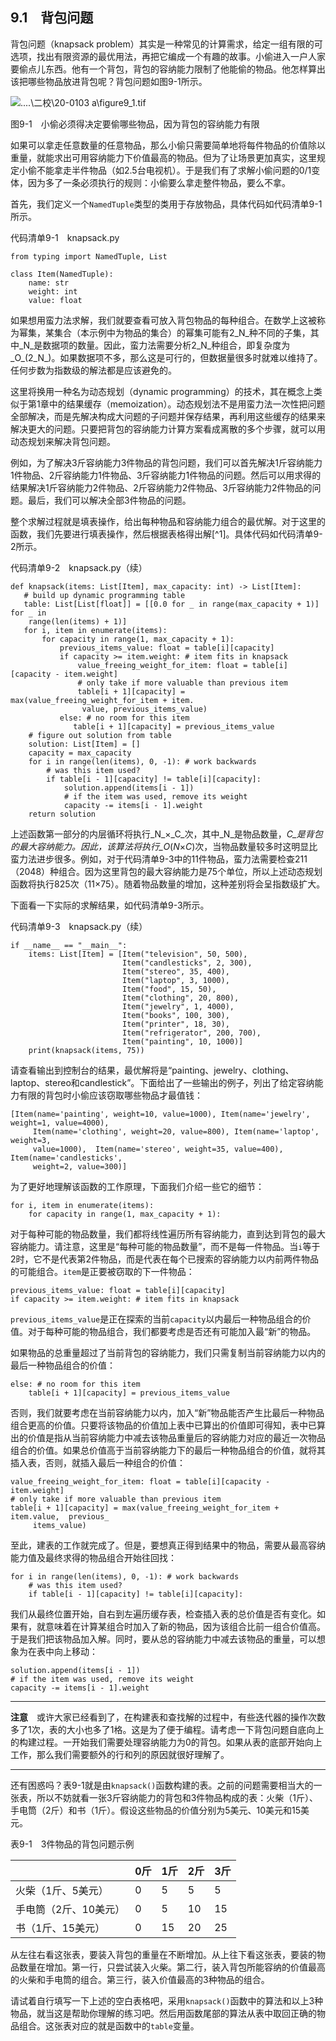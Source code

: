    

## 9.1　背包问题

背包问题（knapsack problem）其实是一种常见的计算需求，给定一组有限的可选项，找出有限资源的最优用法，再把它编成一个有趣的故事。小偷进入一户人家要偷点儿东西。他有一个背包，背包的容纳能力限制了他能偷的物品。他怎样算出该把哪些物品放进背包呢？背包问题如图9-1所示。

![..\..\二校\20-0103 a\figure9_1.tif](../0-Assets/Epubook/算法精粹：经典计算机科学问题的%20Python%20实现%20(David%20Kopec%20[Kopec,%20David])%20(Z-Library)/images/00048.jpeg)

图9-1　小偷必须得决定要偷哪些物品，因为背包的容纳能力有限

如果可以拿走任意数量的任意物品，那么小偷只需要简单地将每件物品的价值除以重量，就能求出可用容纳能力下价值最高的物品。但为了让场景更加真实，这里规定小偷不能拿走半件物品（如2.5台电视机）。于是我们有了求解小偷问题的0/1变体，因为多了一条必须执行的规则：小偷要么拿走整件物品，要么不拿。

首先，我们定义一个`NamedTuple`类型的类用于存放物品，具体代码如代码清单9-1所示。

代码清单9-1　knapsack.py

```
from typing import NamedTuple, List

class Item(NamedTuple):
    name: str
    weight: int
    value: float
```

如果想用蛮力法求解，我们就要查看可放入背包物品的每种组合。在数学上这被称为幂集，某集合（本示例中为物品的集合）的幂集可能有2_N_种不同的子集，其中_N_是数据项的数量。因此，蛮力法需要分析2_N_种组合，即复杂度为_O_(2_N_)。如果数据项不多，那么这是可行的，但数据量很多时就难以维持了。任何步数为指数级的解法都是应该避免的。

这里将换用一种名为动态规划（dynamic programming）的技术，其在概念上类似于第1章中的结果缓存（memoization）。动态规划法不是用蛮力法一次性把问题全部解决，而是先解决构成大问题的子问题并保存结果，再利用这些缓存的结果来解决更大的问题。只要把背包的容纳能力计算方案看成离散的多个步骤，就可以用动态规划来解决背包问题。

例如，为了解决3斤容纳能力3件物品的背包问题，我们可以首先解决1斤容纳能力1件物品、2斤容纳能力1件物品、3斤容纳能力1件物品的问题。然后可以用求得的结果解决1斤容纳能力2件物品、2斤容纳能力2件物品、3斤容纳能力2件物品的问题。最后，我们可以解决全部3件物品的问题。

整个求解过程就是填表操作，给出每种物品和容纳能力组合的最优解。对于这里的函数，我们先要进行填表操作，然后根据表格得出解[^1]。具体代码如代码清单9-2所示。

代码清单9-2　knapsack.py（续）

```
def knapsack(items: List[Item], max_capacity: int) -> List[Item]:
   # build up dynamic programming table
   table: List[List[float]] = [[0.0 for _ in range(max_capacity + 1)] for _ in 
    range(len(items) + 1)]
   for i, item in enumerate(items):
       for capacity in range(1, max_capacity + 1):
           previous_items_value: float = table[i][capacity]
           if capacity >= item.weight: # item fits in knapsack
               value_freeing_weight_for_item: float = table[i][capacity - item.weight]
               # only take if more valuable than previous item
               table[i + 1][capacity] = max(value_freeing_weight_for_item + item.
                value, previous_items_value)
           else: # no room for this item
              table[i + 1][capacity] = previous_items_value
    # figure out solution from table
    solution: List[Item] = []
    capacity = max_capacity
    for i in range(len(items), 0, -1): # work backwards
        # was this item used?
        if table[i - 1][capacity] != table[i][capacity]:
            solution.append(items[i - 1])
            # if the item was used, remove its weight
            capacity -= items[i - 1].weight
    return solution
```

上述函数第一部分的内层循环将执行_N_×_C_次，其中_N_是物品数量，_C_是背包的最大容纳能力。因此，该算法将执行_O_(_N_×_C_)次，当物品数量较多时这明显比蛮力法进步很多。例如，对于代码清单9-3中的11件物品，蛮力法需要检查211（2048）种组合。因为这里背包的最大容纳能力是75个单位，所以上述动态规划函数将执行825次（11×75）。随着物品数量的增加，这种差别将会呈指数级扩大。

下面看一下实际的求解结果，如代码清单9-3所示。

代码清单9-3　knapsack.py（续）

```
if __name__ == "__main__":
    items: List[Item] = [Item("television", 50, 500),
                         Item("candlesticks", 2, 300),
                         Item("stereo", 35, 400),
                         Item("laptop", 3, 1000),
                         Item("food", 15, 50),
                         Item("clothing", 20, 800),
                         Item("jewelry", 1, 4000),
                         Item("books", 100, 300),
                         Item("printer", 18, 30),
                         Item("refrigerator", 200, 700),
                         Item("painting", 10, 1000)]
    print(knapsack(items, 75))
```

请查看输出到控制台的结果，最优解将是“painting、jewelry、clothing、laptop、stereo和candlestick”。下面给出了一些输出的例子，列出了给定容纳能力有限的背包时小偷应该窃取哪些物品才最值钱：

```
[Item(name='painting', weight=10, value=1000), Item(name='jewelry', weight=1, value=4000),
     Item(name='clothing', weight=20, value=800), Item(name='laptop', weight=3, 
     value=1000),  Item(name='stereo', weight=35, value=400), Item(name='candlesticks',
     weight=2, value=300)]
```

为了更好地理解该函数的工作原理，下面我们介绍一些它的细节：

```
for i, item in enumerate(items):
    for capacity in range(1, max_capacity + 1):
```

对于每种可能的物品数量，我们都将线性遍历所有容纳能力，直到达到背包的最大容纳能力。请注意，这里是“每种可能的物品数量”，而不是每一件物品。当`i`等于2时，它不是代表第2件物品，而是代表在每个已搜索的容纳能力以内前两件物品的可能组合。`item`是正要被窃取的下一件物品：

```
previous_items_value: float = table[i][capacity]
if capacity >= item.weight: # item fits in knapsack
```

`previous_items_value`是正在探索的当前`capacity`以内最后一种物品组合的价值。对于每种可能的物品组合，我们都要考虑是否还有可能加入最“新”的物品。

如果物品的总重量超过了当前背包的容纳能力，我们只需复制当前容纳能力以内的最后一种物品组合的价值：

```
else: # no room for this item
    table[i + 1][capacity] = previous_items_value
```

否则，我们就要考虑在当前容纳能力以内，加入“新”物品能否产生比最后一种物品组合更高的价值。只要将该物品的价值加上表中已算出的价值即可得知，表中已算出的价值是指从当前容纳能力中减去该物品重量后的容纳能力对应的最近一次物品组合的价值。如果总价值高于当前容纳能力下的最后一种物品组合的价值，就将其插入表，否则，就插入最后一种组合的价值：

```
value_freeing_weight_for_item: float = table[i][capacity - item.weight]
# only take if more valuable than previous item
table[i + 1][capacity] = max(value_freeing_weight_for_item + item.value,  previous_
     items_value)
```

至此，建表的工作就完成了。但是，要想真正得到结果中的物品，需要从最高容纳能力值及最终求得的物品组合开始往回找：

```
for i in range(len(items), 0, -1): # work backwards
    # was this item used?
    if table[i - 1][capacity] != table[i][capacity]:
```

我们从最终位置开始，自右到左遍历缓存表，检查插入表的总价值是否有变化。如果有，就意味着在计算某组合时加入了新的物品，因为该组合比前一组合价值高。于是我们把该物品加入解。同时，要从总的容纳能力中减去该物品的重量，可以想象为在表中向上移动：

```
solution.append(items[i - 1])
# if the item was used, remove its weight
capacity -= items[i - 1].weight
```

---

  

**注意**　或许大家已经看到了，在构建表和查找解的过程中，有些迭代器的操作次数多了1次，表的大小也多了1格。这是为了便于编程。请考虑一下背包问题自底向上的构建过程。一开始我们需要处理容纳能力为0的背包。如果从表的底部开始向上工作，那么我们需要额外的行和列的原因就很好理解了。

---

  

还有困惑吗？表9-1就是由`knapsack()`函数构建的表。之前的问题需要相当大的一张表，所以不妨就看一张3斤容纳能力的背包和3件物品构成的表：火柴（1斤）、手电筒（2斤）和书（1斤）。假设这些物品的价值分别为5美元、10美元和15美元。

表9-1　3件物品的背包问题示例

||0斤|1斤|2斤|3斤|
|---|---|---|---|---|
|火柴（1斤、5美元）|0|5|5|5|
|手电筒（2斤、10美元）|0|5|10|15|
|书（1斤、15美元）|0|15|20|25|

从左往右看这张表，要装入背包的重量在不断增加。从上往下看这张表，要装的物品数量在增加。第一行，只尝试装入火柴。第二行，装入背包所能容纳的价值最高的火柴和手电筒的组合。第三行，装入价值最高的3种物品的组合。

请试着自行填写一下上述的空白表格吧，采用`knapsack()`函数中的算法和以上3种物品，就当这是帮助你理解的练习吧。然后用函数尾部的算法从表中取回正确的物品组合。这张表对应的就是函数中的`table`变量。